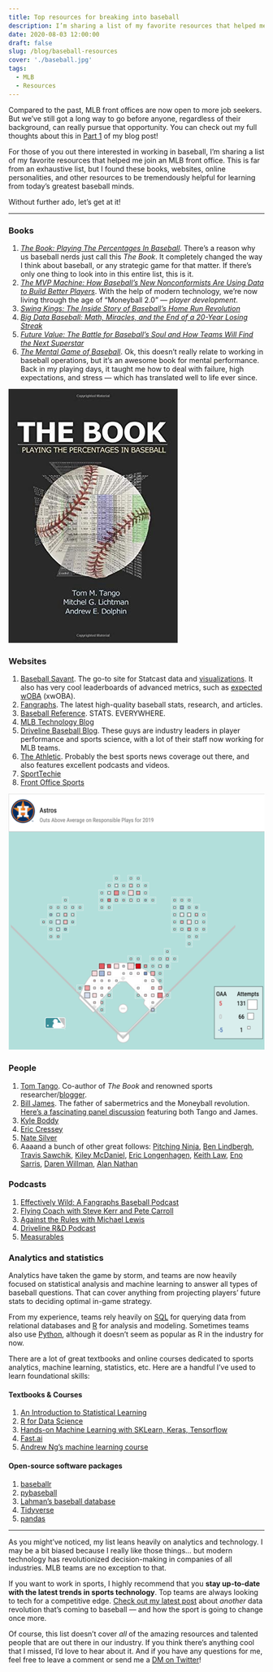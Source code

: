 ```yaml
---
title: Top resources for breaking into baseball
description: I’m sharing a list of my favorite resources that helped me join an MLB front office.
date: 2020-08-03 12:00:00
draft: false
slug: /blog/baseball-resources
cover: './baseball.jpg'
tags:
  - MLB
  - Resources
---
```


Compared to the past, MLB front offices are now open to more job seekers. But we’ve still got a long way to go before anyone, regardless of their background, can really pursue that opportunity. You can check out my full thoughts about this in [Part 1](/blog/breaking-into-baseball) of my blog post!

For those of you out there interested in working in baseball, I’m sharing a list of my favorite resources that helped me join an MLB front office. This is far from an exhaustive list, but I found these books, websites, online personalities, and other resources to be tremendously helpful for learning from today’s greatest baseball minds.

Without further ado, let’s get at it!

---

### Books

1.  [_The Book: Playing The Percentages In Baseball_](https://www.amazon.com/Book-Playing-Percentages-Baseball/dp/1494260174). There’s a reason why us baseball nerds just call this _The Book_. It completely changed the way I think about baseball, or any strategic game for that matter. If there’s only one thing to look into in this entire list, this is it.
2.  [_The MVP Machine: How Baseball’s New Nonconformists Are Using Data to Build Better Players_](https://www.amazon.com/MVP-Machine-Baseballs-Nonconformists-Players/dp/1541698940). With the help of modern technology, we’re now living through the age of “Moneyball 2.0” — _player development_.
3.  [_Swing Kings: The Inside Story of Baseball’s Home Run Revolution_](https://www.amazon.com/Swing-Kings-Inside-Baseballs-Revolution/dp/0062872109/ref=pd_sbs_14_5/147-3367066-9770843?_encoding=UTF8&pd_rd_i=0062872109&pd_rd_r=a04f4181-cd14-4bbe-8fb2-87b76abeb3bb&pd_rd_w=U0km6&pd_rd_wg=unJ6M&pf_rd_p=0b2db3d1-33eb-418a-9672-bb9bd54808e8&pf_rd_r=NWGHMSWSNYXM2MN66FN0&psc=1&refRID=NWGHMSWSNYXM2MN66FN0)
4.  [_Big Data Baseball: Math, Miracles, and the End of a 20-Year Losing Streak_](https://www.amazon.com/Big-Data-Baseball-Miracles-20-Year/dp/1250063507/ref=pd_sbs_14_8?_encoding=UTF8&pd_rd_i=1250063507&pd_rd_r=a04f4181-cd14-4bbe-8fb2-87b76abeb3bb&pd_rd_w=U0km6&pd_rd_wg=unJ6M&pf_rd_p=0b2db3d1-33eb-418a-9672-bb9bd54808e8&pf_rd_r=NWGHMSWSNYXM2MN66FN0&psc=1&refRID=NWGHMSWSNYXM2MN66FN0)
5.  [_Future Value: The Battle for Baseball’s Soul and How Teams Will Find the Next Superstar_](https://www.amazon.com/Future-Value-Battle-Baseballs-Superstar/dp/1629377678/ref=pd_lpo_14_img_0/147-3367066-9770843?_encoding=UTF8&pd_rd_i=1629377678&pd_rd_r=d31ec38f-da31-4a59-af22-4242e1184c40&pd_rd_w=dNF0J&pd_rd_wg=v1OHI&pf_rd_p=7b36d496-f366-4631-94d3-61b87b52511b&pf_rd_r=NWGHMSWSNYXM2MN66FN0&psc=1&refRID=NWGHMSWSNYXM2MN66FN0)
6.  [_The Mental Game of Baseball_](https://www.amazon.com/Mental-Game-Baseball-Guide-Performance/dp/1888698543). Ok, this doesn’t really relate to working in baseball operations, but it’s an awesome book for mental performance. Back in my playing days, it taught me how to deal with failure, high expectations, and stress — which has translated well to life ever since.

![](the-book.jpeg)

### Websites

1.  [Baseball Savant](http://baseballsavant.com/). The go-to site for Statcast data and [visualizations](https://baseballsavant.mlb.com/visuals). It also has very cool leaderboards of advanced metrics, such as [expected wOBA](https://baseballsavant.mlb.com/expected_statistics) (xwOBA).
2.  [Fangraphs](https://www.fangraphs.com/). The latest high-quality baseball stats, research, and articles.
3.  [Baseball Reference](https://www.baseball-reference.com/). STATS. EVERYWHERE.
4.  [MLB Technology Blog](https://technology.mlblogs.com/)
5.  [Driveline Baseball Blog](https://www.drivelinebaseball.com/blog/). These guys are industry leaders in player performance and sports science, with a lot of their staff now working for MLB teams.
6.  [The Athletic](https://theathletic.com/). Probably the best sports news coverage out there, and also features excellent podcasts and videos.
7.  [SportTechie](https://www.sporttechie.com/)
8.  [Front Office Sports](https://twitter.com/frntofficesport)

![](baseball-savant.png)

### People

1.  [Tom Tango](https://twitter.com/tangotiger). Co-author of _The Book_ and renowned sports researcher/[blogger](http://www.tangotiger.com/index.php).
2.  [Bill James](https://twitter.com/billjamesonline). The father of sabermetrics and the Moneyball revolution. [Here’s a fascinating panel discussion](https://www.youtube.com/watch?v=kcQZZKqKe3k) featuring both Tango and James.
3.  [Kyle Boddy](https://twitter.com/drivelinebases)
4.  [Eric Cressey](https://ericcressey.com/)
5.  [Nate Silver](https://twitter.com/NateSilver538)
6.  Aaaand a bunch of other great follows: [Pitching Ninja](https://twitter.com/PitchingNinja), [Ben Lindbergh](https://twitter.com/BenLindbergh), [Travis Sawchik](https://twitter.com/Travis_Sawchik), [Kiley McDaniel](https://twitter.com/kileymcd), [Eric Longenhagen](https://twitter.com/longenhagen), [Keith Law](https://twitter.com/keithlaw), [Eno Sarris](https://twitter.com/enosarris), [Daren Willman](https://twitter.com/darenw), [Alan Nathan](https://twitter.com/pobguy)

### Podcasts

1.  [Effectively Wild: A Fangraphs Baseball Podcast](https://open.spotify.com/show/18kbXy9p0jHw3o8f2cQlCj?si=jQjchU8zSJiSwdv8rCZfnA)
2.  [Flying Coach with Steve Kerr and Pete Carroll](https://open.spotify.com/show/3yiVBSbk0CperZN9ZhsbEw?si=GzgWexxgQpmBEyisyGfemw)
3.  [Against the Rules with Michael Lewis](https://open.spotify.com/show/5vaBQ06qUNNU5w90KMnqw8?si=pAhwBBJjQACdChmy7K695w)
4.  [Driveline R&D Podcast](https://open.spotify.com/show/2IXxzxBjM6J8fBONrJauUR?si=Ul1uFlERTrCihLgfNdpE7Q)
5.  [Measurables](https://open.spotify.com/show/1B2KCrfMM6sDfNICsyVDlW?si=qNZdjaNFQUmxiY-X0cGihA)

### Analytics and statistics

Analytics have taken the game by storm, and teams are now heavily focused on statistical analysis and machine learning to answer all types of baseball questions. That can cover anything from projecting players’ future stats to deciding optimal in-game strategy.

From my experience, teams rely heavily on [SQL](https://www.codecademy.com/learn/learn-sql) for querying data from relational databases and [R](https://www.codecademy.com/learn/learn-r) for analysis and modeling. Sometimes teams also use [Python](https://www.codecademy.com/learn/learn-python-3), although it doesn’t seem as popular as R in the industry for now.

There are a lot of great textbooks and online courses dedicated to sports analytics, machine learning, statistics, etc. Here are a handful I’ve used to learn foundational skills:

#### Textbooks & Courses

1.  [An Introduction to Statistical Learning](http://faculty.marshall.usc.edu/gareth-james/ISL/index.html)
2.  [R for Data Science](https://r4ds.had.co.nz/)
3.  [Hands-on Machine Learning with SKLearn, Keras, Tensorflow](https://www.amazon.com/Hands-Machine-Learning-Scikit-Learn-TensorFlow/dp/1492032646)
4.  [Fast.ai](https://www.fast.ai/)
5.  [Andrew Ng’s machine learning course](https://www.coursera.org/learn/machine-learning)

#### Open-source software packages

1.  [baseballr](https://github.com/BillPetti/baseballr)
2.  [pybaseball](https://github.com/jldbc/pybaseball)
3.  [Lahman’s baseball database](http://www.seanlahman.com/baseball-archive/statistics/)
4.  [Tidyverse](https://www.tidyverse.org/)
5.  [pandas](https://pandas.pydata.org/)

---

As you might’ve noticed, my list leans heavily on analytics and technology. I may be a bit biased because I really like those things… but modern technology has revolutionized decision-making in companies of all industries. MLB teams are no exception to that.

If you want to work in sports, I highly recommend that you **stay up-to-date with the latest trends in sports technology**. Top teams are always looking to tech for a competitive edge. [Check out my latest post](https://lambertchu.com/2020/08/04/the-next-data-revolution-in-baseball) about _another_ data revolution that’s coming to baseball — and how the sport is going to change once more.

Of course, this list doesn’t cover _all_ of the amazing resources and talented people that are out there in our industry. If you think there’s anything cool that I missed, I’d love to hear about it. And if you have any questions for me, feel free to leave a comment or send me a [DM on Twitter](https://twitter.com/lambertchu94)!
